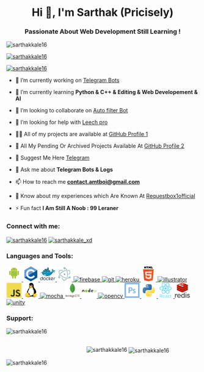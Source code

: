 <h1 align="center">Hi 👋, I'm Sarthak (Pricisely)</h1>
<h3 align="center">Passionate About Web Development Still Learning !</h3>

<p align="left"> <img src="https://komarev.com/ghpvc/?username=sarthakkale16&label=Profile%20views&color=0e75b6&style=flat" alt="sarthakkale16" /> </p>

<p align="left"> <a href="https://github.com/ryo-ma/github-profile-trophy"><img src="https://github-profile-trophy.vercel.app/?username=sarthakkale16" alt="sarthakkale16" /></a> </p>

<p align="left"> <a href="https://twitter.com/sarthakkale16" target="blank"><img src="https://img.shields.io/twitter/follow/sarthakkale16?logo=twitter&style=for-the-badge" alt="sarthakkale16" /></a> </p>

- 🔭 I’m currently working on [Telegram Bots](https://github.com/sarthakkale16/aadicode2)

- 🌱 I’m currently learning **Python & C++ & Editing & Web Developement & AI**

- 👯 I’m looking to collaborate on [Auto filter Bot](https://github.com/sarthakkale16/aadicode2)

- 🤝 I’m looking for help with [Leech pro](https://github.com/sarthakkale16/Leech-Pro)

- 👨‍💻 All of my projects are available at [GitHub Profile 1](https://github.com/sarthakkale16)

- 🤷 All My Pending Or Archived Projects Available At [GitHub Profile 2](https://github.com/sarthakxd16)

- 📝 Suggest Me Here [Telegram](https://telegram.dog/sarthakkale16)

- 💬 Ask me about **Telegram Bots & Logs**

- 📫 How to reach me **contact.amtboi@gmail.com**

- 📄 Know about my experiences which Are Known At [Requestbox1official](https://telegram.dog/Requestbox1official)

- ⚡ Fun fact **I Am Still A Noob : 99 Leraner**

<h3 align="left">Connect with me:</h3>
<p align="left">
<a href="https://twitter.com/sarthakkale16" target="blank"><img align="center" src="https://raw.githubusercontent.com/rahuldkjain/github-profile-readme-generator/master/src/images/icons/Social/twitter.svg" alt="sarthakkale16" height="30" width="40" /></a>
<a href="https://instagram.com/sarthakkale_xd" target="blank"><img align="center" src="https://raw.githubusercontent.com/rahuldkjain/github-profile-readme-generator/master/src/images/icons/Social/instagram.svg" alt="sarthakkale_xd" height="30" width="40" /></a>
</p>

<h3 align="left">Languages and Tools:</h3>
<p align="left"> <a href="https://developer.android.com" target="_blank" rel="noreferrer"> <img src="https://raw.githubusercontent.com/devicons/devicon/master/icons/android/android-original-wordmark.svg" alt="android" width="40" height="40"/> </a> <a href="https://www.cprogramming.com/" target="_blank" rel="noreferrer"> <img src="https://raw.githubusercontent.com/devicons/devicon/master/icons/c/c-original.svg" alt="c" width="40" height="40"/> </a> <a href="https://www.docker.com/" target="_blank" rel="noreferrer"> <img src="https://raw.githubusercontent.com/devicons/devicon/master/icons/docker/docker-original-wordmark.svg" alt="docker" width="40" height="40"/> </a> <a href="https://www.electronjs.org" target="_blank" rel="noreferrer"> <img src="https://raw.githubusercontent.com/devicons/devicon/master/icons/electron/electron-original.svg" alt="electron" width="40" height="40"/> </a> <a href="https://firebase.google.com/" target="_blank" rel="noreferrer"> <img src="https://www.vectorlogo.zone/logos/firebase/firebase-icon.svg" alt="firebase" width="40" height="40"/> </a> <a href="https://git-scm.com/" target="_blank" rel="noreferrer"> <img src="https://www.vectorlogo.zone/logos/git-scm/git-scm-icon.svg" alt="git" width="40" height="40"/> </a> <a href="https://heroku.com" target="_blank" rel="noreferrer"> <img src="https://www.vectorlogo.zone/logos/heroku/heroku-icon.svg" alt="heroku" width="40" height="40"/> </a> <a href="https://www.w3.org/html/" target="_blank" rel="noreferrer"> <img src="https://raw.githubusercontent.com/devicons/devicon/master/icons/html5/html5-original-wordmark.svg" alt="html5" width="40" height="40"/> </a> <a href="https://www.adobe.com/in/products/illustrator.html" target="_blank" rel="noreferrer"> <img src="https://www.vectorlogo.zone/logos/adobe_illustrator/adobe_illustrator-icon.svg" alt="illustrator" width="40" height="40"/> </a> <a href="https://developer.mozilla.org/en-US/docs/Web/JavaScript" target="_blank" rel="noreferrer"> <img src="https://raw.githubusercontent.com/devicons/devicon/master/icons/javascript/javascript-original.svg" alt="javascript" width="40" height="40"/> </a> <a href="https://www.linux.org/" target="_blank" rel="noreferrer"> <img src="https://raw.githubusercontent.com/devicons/devicon/master/icons/linux/linux-original.svg" alt="linux" width="40" height="40"/> </a> <a href="https://mochajs.org" target="_blank" rel="noreferrer"> <img src="https://www.vectorlogo.zone/logos/mochajs/mochajs-icon.svg" alt="mocha" width="40" height="40"/> </a> <a href="https://www.mongodb.com/" target="_blank" rel="noreferrer"> <img src="https://raw.githubusercontent.com/devicons/devicon/master/icons/mongodb/mongodb-original-wordmark.svg" alt="mongodb" width="40" height="40"/> </a> <a href="https://nodejs.org" target="_blank" rel="noreferrer"> <img src="https://raw.githubusercontent.com/devicons/devicon/master/icons/nodejs/nodejs-original-wordmark.svg" alt="nodejs" width="40" height="40"/> </a> <a href="https://opencv.org/" target="_blank" rel="noreferrer"> <img src="https://www.vectorlogo.zone/logos/opencv/opencv-icon.svg" alt="opencv" width="40" height="40"/> </a> <a href="https://www.photoshop.com/en" target="_blank" rel="noreferrer"> <img src="https://raw.githubusercontent.com/devicons/devicon/master/icons/photoshop/photoshop-line.svg" alt="photoshop" width="40" height="40"/> </a> <a href="https://www.python.org" target="_blank" rel="noreferrer"> <img src="https://raw.githubusercontent.com/devicons/devicon/master/icons/python/python-original.svg" alt="python" width="40" height="40"/> </a> <a href="https://reactjs.org/" target="_blank" rel="noreferrer"> <img src="https://raw.githubusercontent.com/devicons/devicon/master/icons/react/react-original-wordmark.svg" alt="react" width="40" height="40"/> </a> <a href="https://redis.io" target="_blank" rel="noreferrer"> <img src="https://raw.githubusercontent.com/devicons/devicon/master/icons/redis/redis-original-wordmark.svg" alt="redis" width="40" height="40"/> </a> <a href="https://unity.com/" target="_blank" rel="noreferrer"> <img src="https://www.vectorlogo.zone/logos/unity3d/unity3d-icon.svg" alt="unity" width="40" height="40"/> </a> </p>

<h3 align="left">Support:</h3>

<p><a href="https://ko-fi.com/sarthakkale16"> <img align="left" src="https://cdn.ko-fi.com/cdn/kofi3.png?v=3" height="50" width="210" alt="sarthakkale16" /></a></p><br><br>
<p><img align="left" src="https://github-readme-stats.vercel.app/api/top-langs?username=sarthakkale16&show_icons=true&locale=en&layout=compact" alt="sarthakkale16" /></p>

<p>&nbsp;<img align="center" src="https://github-readme-stats.vercel.app/api?username=sarthakkale16&show_icons=true&locale=en" alt="sarthakkale16" /></p>

<p><img align="center" src="https://github-readme-streak-stats.herokuapp.com/?user=sarthakkale16&" alt="sarthakkale16" /></p>





